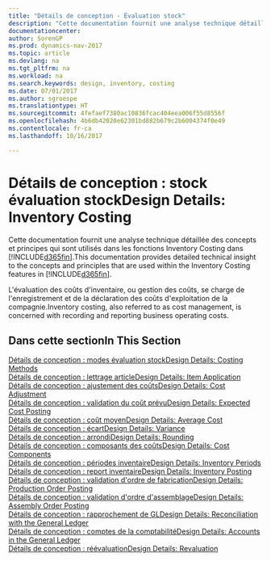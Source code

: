 ```yaml
---
title: "Détails de conception - Évaluation stock"
description: "Cette documentation fournit une analyse technique détaillée des concepts et principes qui sont utilisés avec les fonctionnalités de coûts ajustés dans [!INCLUDE[d365fin](includes/d365fin_md.md)]."
documentationcenter: 
author: SorenGP
ms.prod: dynamics-nav-2017
ms.topic: article
ms.devlang: na
ms.tgt_pltfrm: na
ms.workload: na
ms.search.keywords: design, inventory, costing
ms.date: 07/01/2017
ms.author: sgroespe
ms.translationtype: HT
ms.sourcegitcommit: 4fefaef7380ac10836fcac404eea006f55d8556f
ms.openlocfilehash: 4b6db42020e62301bd882b679c2b6004374f0e49
ms.contentlocale: fr-ca
ms.lasthandoff: 10/16/2017

---
```

# <a name="design-details-inventory-costing"></a><span data-ttu-id="fddbe-103">Détails de conception : stock évaluation stock</span><span class="sxs-lookup"><span data-stu-id="fddbe-103">Design Details: Inventory Costing</span></span>
<span data-ttu-id="fddbe-104">Cette documentation fournit une analyse technique détaillée des concepts et principes qui sont utilisés dans les fonctions Inventory Costing dans [!INCLUDE[d365fin](includes/d365fin_md.md)].</span><span class="sxs-lookup"><span data-stu-id="fddbe-104">This documentation provides detailed technical insight to the concepts and principles that are used within the Inventory Costing features in [!INCLUDE[d365fin](includes/d365fin_md.md)].</span></span>  

<span data-ttu-id="fddbe-105">L'évaluation des coûts d'inventaire, ou gestion des coûts, se charge de l'enregistrement et de la déclaration des coûts d'exploitation de la compagnie.</span><span class="sxs-lookup"><span data-stu-id="fddbe-105">Inventory costing, also referred to as cost management, is concerned with recording and reporting business operating costs.</span></span>  

## <a name="in-this-section"></a><span data-ttu-id="fddbe-106">Dans cette section</span><span class="sxs-lookup"><span data-stu-id="fddbe-106">In This Section</span></span>  
[<span data-ttu-id="fddbe-107">Détails de conception : modes évaluation stock</span><span class="sxs-lookup"><span data-stu-id="fddbe-107">Design Details: Costing Methods</span></span>](design-details-costing-methods.md)  
[<span data-ttu-id="fddbe-108">Détails de conception : lettrage article</span><span class="sxs-lookup"><span data-stu-id="fddbe-108">Design Details: Item Application</span></span>](design-details-item-application.md)  
[<span data-ttu-id="fddbe-109">Détails de conception : ajustement des coûts</span><span class="sxs-lookup"><span data-stu-id="fddbe-109">Design Details: Cost Adjustment</span></span>](design-details-cost-adjustment.md)  
[<span data-ttu-id="fddbe-110">Détails de conception : validation du coût prévu</span><span class="sxs-lookup"><span data-stu-id="fddbe-110">Design Details: Expected Cost Posting</span></span>](design-details-expected-cost-posting.md)  
[<span data-ttu-id="fddbe-111">Détails de conception : coût moyen</span><span class="sxs-lookup"><span data-stu-id="fddbe-111">Design Details: Average Cost</span></span>](design-details-average-cost.md)  
[<span data-ttu-id="fddbe-112">Détails de conception : écart</span><span class="sxs-lookup"><span data-stu-id="fddbe-112">Design Details: Variance</span></span>](design-details-variance.md)  
[<span data-ttu-id="fddbe-113">Détails de conception : arrondi</span><span class="sxs-lookup"><span data-stu-id="fddbe-113">Design Details: Rounding</span></span>](design-details-rounding.md)  
[<span data-ttu-id="fddbe-114">Détails de conception : composants des coûts</span><span class="sxs-lookup"><span data-stu-id="fddbe-114">Design Details: Cost Components</span></span>](design-details-cost-components.md)  
[<span data-ttu-id="fddbe-115">Détails de conception : périodes inventaire</span><span class="sxs-lookup"><span data-stu-id="fddbe-115">Design Details: Inventory Periods</span></span>](design-details-inventory-periods.md)  
[<span data-ttu-id="fddbe-116">Détails de conception : report inventaire</span><span class="sxs-lookup"><span data-stu-id="fddbe-116">Design Details: Inventory Posting</span></span>](design-details-inventory-posting.md)  
[<span data-ttu-id="fddbe-117">Détails de conception : validation d'ordre de fabrication</span><span class="sxs-lookup"><span data-stu-id="fddbe-117">Design Details: Production Order Posting</span></span>](design-details-production-order-posting.md)  
[<span data-ttu-id="fddbe-118">Détails de conception : validation d'ordre d'assemblage</span><span class="sxs-lookup"><span data-stu-id="fddbe-118">Design Details: Assembly Order Posting</span></span>](design-details-assembly-order-posting.md)  
[<span data-ttu-id="fddbe-119">Détails de conception : rapprochement de GL</span><span class="sxs-lookup"><span data-stu-id="fddbe-119">Design Details: Reconciliation with the General Ledger</span></span>](design-details-reconciliation-with-the-general-ledger.md)  
[<span data-ttu-id="fddbe-120">Détails de conception : comptes de la comptabilité</span><span class="sxs-lookup"><span data-stu-id="fddbe-120">Design Details: Accounts in the General Ledger</span></span>](design-details-accounts-in-the-general-ledger.md)  
[<span data-ttu-id="fddbe-121">Détails de conception : réévaluation</span><span class="sxs-lookup"><span data-stu-id="fddbe-121">Design Details: Revaluation</span></span>](design-details-revaluation.md)

